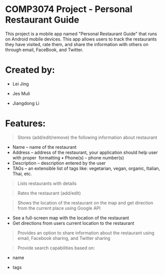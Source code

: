 # COMP3074 Project - Personal Restaurant Guide 
This project is a mobile app named "Personal Restaurant Guide" that runs on Android mobile devices. This app allows users to track the restaurants they have visited, rate them, and share the information with others on through email, FaceBook, and Twitter.

# Created by:
* Lei Jing

* Jes Muli

* Jiangdong Li

# Features:
> Stores (add/edit/remove) the following information about restaurant 
* Name – name of the restaurant 
* Address – address of the restaurant, your application should help user with proper  formatting • Phone(s) – phone number(s) 
* Description – description entered by the user 
* TAGs – an extensible list of tags like: vegetarian, vegan, organic, Italian, Thai, etc. 

>Lists restaurants with details

>Rates the restaurant (add/edit)

>Shows the location of the restaurant on the map and get direction from the current place using Google API 
* See a full-screen map with the location of the restaurant 
* Get directions from users current location to the restaurant

>Provides an option to share information about the restaurant using email, Facebook sharing, and Twitter sharing

>Provide search capabilities based on: 
* name 

* tags 



